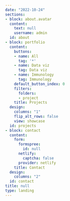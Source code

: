 ```yaml
---
date: "2022-10-24"
sections:
- block: about.avatar
  content:
    text: null
    username: admin
  id: about
- block: portfolio
  content:
    buttons:
    - name: All
      tag: '*'
    - name: Data viz
      tag: Data viz
    - name: Immunology
      tag: Immunology
    default_button_index: 0
    filters:
      folders:
      - project
    title: Projects
  design:
    columns: "1"
    flip_alt_rows: false
    view: showcase
  id: projects
- block: contact
  content:
    form:
      formspree:
        id: null
      netlify:
        captcha: false
      provider: netlify
    title: Contact
  design:
    columns: "2"
  id: contact
title: null
type: landing
---
```

